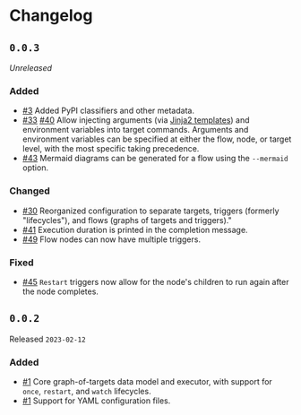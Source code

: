# Changelog

## `0.0.3`

*Unreleased*

### Added

- [#3](https://github.com/JoshKarpel/synthesize/pull/3) Added PyPI classifiers and other metadata.
- [#33](https://github.com/JoshKarpel/synthesize/pull/33)
  [#40](https://github.com/JoshKarpel/synthesize/pull/40)
  Allow injecting arguments
  (via [Jinja2 templates](https://jinja.palletsprojects.com/))
  and environment variables into target commands.
  Arguments and environment variables can be specified at either
  the flow, node, or target level, with the most specific taking precedence.
- [#43](https://github.com/JoshKarpel/synthesize/pull/43)
  Mermaid diagrams can be generated for a flow using the `--mermaid` option.

### Changed

- [#30](https://github.com/JoshKarpel/synthesize/pull/30)
  Reorganized configuration to separate targets,
  triggers (formerly "lifecycles"),
  and flows (graphs of targets and triggers)."
- [#41](https://github.com/JoshKarpel/synthesize/pull/41)
  Execution duration is printed in the completion message.
- [#49](https://github.com/JoshKarpel/synthesize/pull/49)
  Flow nodes can now have multiple triggers.

### Fixed

- [#45](https://github.com/JoshKarpel/synthesize/pull/45)
  `Restart` triggers now allow for the node's children to run again after the node completes.

## `0.0.2`

Released `2023-02-12`

### Added

- [#1](https://github.com/JoshKarpel/synthesize/pull/1) Core graph-of-targets data model and executor, with support for `once`, `restart`, and `watch` lifecycles.
- [#1](https://github.com/JoshKarpel/synthesize/pull/1) Support for YAML configuration files.
